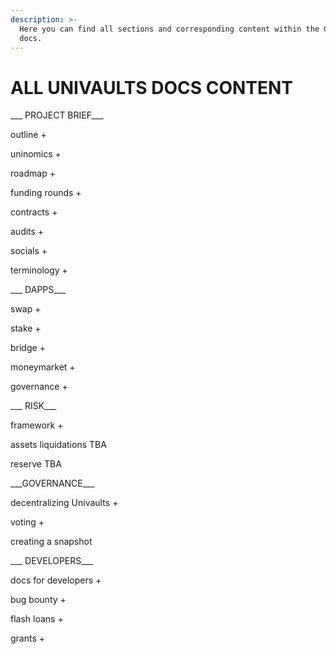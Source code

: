 ```yaml
---
description: >-
  Here you can find all sections and corresponding content within the Gitbook
  docs.
---
```


# ALL UNIVAULTS DOCS CONTENT

\_\_\_ PROJECT BRIEF\_\_\_





outline +

uninomics +&#x20;

roadmap +&#x20;

funding rounds +&#x20;

contracts +

audits +&#x20;

socials +&#x20;

terminology +





\_\_\_ DAPPS\_\_\_



swap +

stake +&#x20;

bridge +&#x20;

moneymarket +

governance +





\_\_\_ RISK\_\_\_



framework +&#x20;

assets liquidations TBA

reserve  TBA





\_\_\_GOVERNANCE\_\_\_



decentralizing Univaults +&#x20;

voting +&#x20;

creating a snapshot&#x20;





\_\_\_ DEVELOPERS\_\_\_



docs for developers +

bug bounty +&#x20;

flash loans +

grants +
